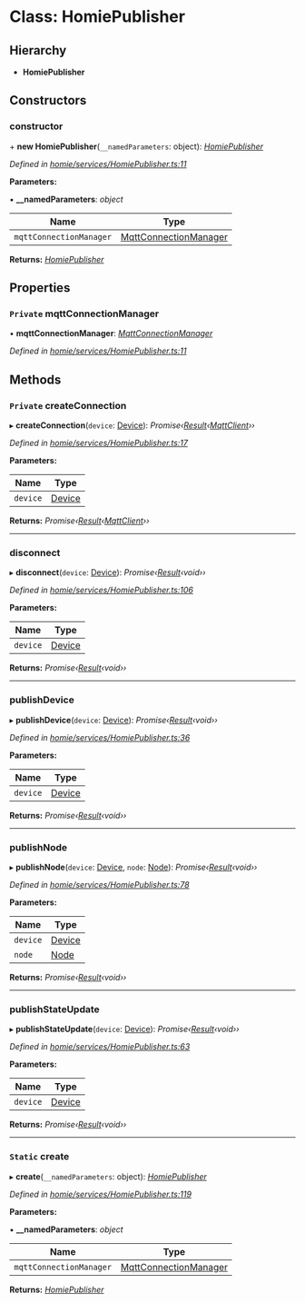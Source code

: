 # Class: HomiePublisher

## Hierarchy

* **HomiePublisher**

## Constructors

###  constructor

\+ **new HomiePublisher**(`__namedParameters`: object): *[HomiePublisher](homiepublisher.md)*

*Defined in [homie/services/HomiePublisher.ts:11](https://github.com/AlejandroHerr/homieiot.ts/blob/dacf39e/src/homie/services/HomiePublisher.ts#L11)*

**Parameters:**

▪ **__namedParameters**: *object*

Name | Type |
------ | ------ |
`mqttConnectionManager` | [MqttConnectionManager](mqttconnectionmanager.md) |

**Returns:** *[HomiePublisher](homiepublisher.md)*

## Properties

### `Private` mqttConnectionManager

• **mqttConnectionManager**: *[MqttConnectionManager](mqttconnectionmanager.md)*

*Defined in [homie/services/HomiePublisher.ts:11](https://github.com/AlejandroHerr/homieiot.ts/blob/dacf39e/src/homie/services/HomiePublisher.ts#L11)*

## Methods

### `Private` createConnection

▸ **createConnection**(`device`: [Device](device.md)): *Promise‹[Result](result.md)‹[MqttClient](../interfaces/mqttclient.md)››*

*Defined in [homie/services/HomiePublisher.ts:17](https://github.com/AlejandroHerr/homieiot.ts/blob/dacf39e/src/homie/services/HomiePublisher.ts#L17)*

**Parameters:**

Name | Type |
------ | ------ |
`device` | [Device](device.md) |

**Returns:** *Promise‹[Result](result.md)‹[MqttClient](../interfaces/mqttclient.md)››*

___

###  disconnect

▸ **disconnect**(`device`: [Device](device.md)): *Promise‹[Result](result.md)‹void››*

*Defined in [homie/services/HomiePublisher.ts:106](https://github.com/AlejandroHerr/homieiot.ts/blob/dacf39e/src/homie/services/HomiePublisher.ts#L106)*

**Parameters:**

Name | Type |
------ | ------ |
`device` | [Device](device.md) |

**Returns:** *Promise‹[Result](result.md)‹void››*

___

###  publishDevice

▸ **publishDevice**(`device`: [Device](device.md)): *Promise‹[Result](result.md)‹void››*

*Defined in [homie/services/HomiePublisher.ts:36](https://github.com/AlejandroHerr/homieiot.ts/blob/dacf39e/src/homie/services/HomiePublisher.ts#L36)*

**Parameters:**

Name | Type |
------ | ------ |
`device` | [Device](device.md) |

**Returns:** *Promise‹[Result](result.md)‹void››*

___

###  publishNode

▸ **publishNode**(`device`: [Device](device.md), `node`: [Node](node.md)): *Promise‹[Result](result.md)‹void››*

*Defined in [homie/services/HomiePublisher.ts:78](https://github.com/AlejandroHerr/homieiot.ts/blob/dacf39e/src/homie/services/HomiePublisher.ts#L78)*

**Parameters:**

Name | Type |
------ | ------ |
`device` | [Device](device.md) |
`node` | [Node](node.md) |

**Returns:** *Promise‹[Result](result.md)‹void››*

___

###  publishStateUpdate

▸ **publishStateUpdate**(`device`: [Device](device.md)): *Promise‹[Result](result.md)‹void››*

*Defined in [homie/services/HomiePublisher.ts:63](https://github.com/AlejandroHerr/homieiot.ts/blob/dacf39e/src/homie/services/HomiePublisher.ts#L63)*

**Parameters:**

Name | Type |
------ | ------ |
`device` | [Device](device.md) |

**Returns:** *Promise‹[Result](result.md)‹void››*

___

### `Static` create

▸ **create**(`__namedParameters`: object): *[HomiePublisher](homiepublisher.md)*

*Defined in [homie/services/HomiePublisher.ts:119](https://github.com/AlejandroHerr/homieiot.ts/blob/dacf39e/src/homie/services/HomiePublisher.ts#L119)*

**Parameters:**

▪ **__namedParameters**: *object*

Name | Type |
------ | ------ |
`mqttConnectionManager` | [MqttConnectionManager](mqttconnectionmanager.md) |

**Returns:** *[HomiePublisher](homiepublisher.md)*
